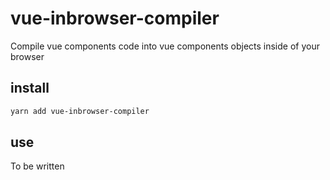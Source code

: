# vue-inbrowser-compiler

Compile vue components code into vue components objects inside of your browser

## install

```bash
yarn add vue-inbrowser-compiler
```

## use

To be written
